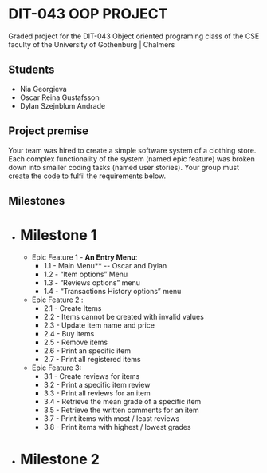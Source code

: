 # DIT-043 OOP PROJECT
Graded project for the DIT-043 Object oriented programing class of the CSE faculty of the University of Gothenburg | Chalmers




## Students
 -  Nia Georgieva
 -  Oscar Reina Gustafsson 
 -  Dylan Szejnblum Andrade
 

## Project premise 
Your team was hired to create a simple software system of a clothing store. Each complex functionality of the system (named epic feature) was broken down into smaller coding tasks (named user stories). Your group must create the code to fulfil the requirements below.



## Milestones
-  # Milestone 1
	- Epic Feature 1  - **An Entry Menu**:
		-  1.1 - Main Menu** -- Oscar and Dylan 
		-  1.2 - “Item options” Menu
		-  1.3 - “Reviews options” menu
		-  1.4 - “Transactions History options” menu
	- Epic Feature 2 :
		-  2.1 - Create Items
		-  2.2 - Items cannot be created with invalid values
		-  2.3 - Update item name and price
		-  2.4 - Buy items
		-  2.5 - Remove items
		-  2.6 - Print an specific item
		-  2.7 - Print all registered items
	- Epic Feature 3:
		-  3.1 - Create reviews for items
		-  3.2 - Print a specific item review
		-  3.3 - Print all reviews for an item
		-  3.4 - Retrieve the mean grade of a specific item
		-  3.5 - Retrieve the written comments for an item
		-  3.7 - Print items with most / least reviews
		-  3.8 - Print items with highest / lowest grades
-  # Milestone 2
